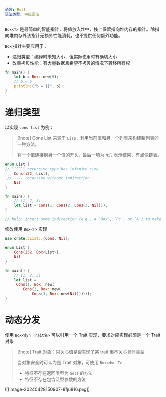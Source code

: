 ```yaml
---
语言: Rust
语法类型: 中级语法
---
```

`Box<T>` 是最简单的智能指针，将值放入堆中，栈上保留指向堆内存的指针。除指向堆内存外该指针无额外性能消耗，也不提供任何额外功能。

`Box` 指针主要应用于：
- 递归类型：编译时未知大小，但实际使用时有确切大小
- 改善拷贝性能：有大量数据且希望不拷贝的情况下转移所有权

```rust
fn main() {
    let b = Box::new(5);
    // b = 5
    println!("b = {}", b);
}
```
# 递归类型

以实现 `cons list` 为例：

> [!note] Cons List
> 来源于 `Lisp`，利用当前值和另一个列表来构建新列表的一种方法。
> 
> 将一个值连接到另一个值的开头，最后一项为 `Nil`  表示结束，有点像链表。

```rust
enum List {
// ^^^^^^ recursive type has infinite size
    Cons(i32, List),
 // ---- recursive without indirection
    Nil
}

fn main() {
    // [1, 2, 3]
    let list = Cons(1, Cons(2, Cons(3, Nil)));
}

// help: insert some indirection (e.g., a `Box`, `Rc`, or `&`) to make `List` representable
```

修改使用 `Box<T>`  实现

```rust
use crate::List::{Cons, Nil};

enum List {
    Cons(i32, Box<List>),
    Nil
}

fn main() {
    // [1, 2, 3]
    let list =
     Cons(1, Box::new(
        Cons(2, Box::new(
            Cons(3, Box::new(Nil))))));
}
```

# 动态分发

使用 `Box<dyn Trait名>` 可以引用一个 Trait 实现，要求对应实现必须是一个 Trait 对象

> [!note] Trait 对象：只关心值是否实现了某 trait 但不关心具体类型
> 
> 当对象安全时可认为是 Trait 对象，可使用 `Box<dyn T>` 
> - 特征不存在返回类型为 `Self` 的方法
> - 特征不存在包含泛型参数的方法

![[image-20240428150907-8fju816.png]]